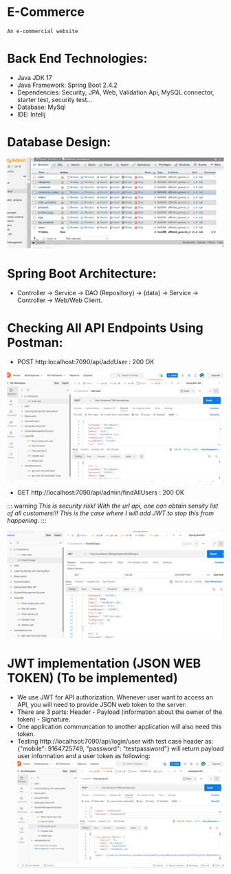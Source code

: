 # E-Commerce

    An e-commercial website

# Back End Technologies:

- Java JDK 17
- Java Framework: Spring Boot 2.4.2
- Dependencies: Security, JPA, Web, Validation Api, MySQL connector, starter test, security test...
- Database: MySql
- IDE: Intelij

# Database Design:

![picture alt](/1.png "Database")

# Spring Boot Architecture:

- Controller -> Service -> DAO (Repository) -> (data) -> Service -> Controller -> Web/Web Client.

# Checking All API Endpoints Using Postman:

- POST http:localhost:7090/api/addUser : 200 OK

![picture alt](/3.png "Add User")

- GET http://localhost:7090/api/admin/findAllUsers : 200 OK



::: warning
*This is security risk! With the url api, one can obtain sensity list of all customers!!! This is the case where I will add JWT to stop this from happening.*
:::

![picture alt](/4.png "Add User")

# JWT implementation (JSON WEB TOKEN) (To be implemented)

- We use JWT for API authorization. Whenever user want to access an API, you will need to provide JSON web token to the server:
- There are 3 parts: Header - Payload (information about the owner of the token) - Signature.
- One application communcation to another application will also need this token.
- Testing http://localhsot:7090/api/login/user
  with test case header as: {"mobile": 9164725749, "password": "testpassword"}
  will return payload user information and a user token as following:
  ![picture alt](/2.png "Database")
